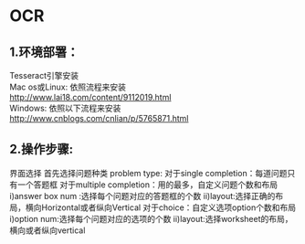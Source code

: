 # OCR

## 1.环境部署：   
Tesseract引擎安装  
Mac os或Linux: 依照流程来安装  
http://www.lai18.com/content/9112019.html  
Windows:       依照以下流程来安装  
http://www.cnblogs.com/cnlian/p/5765871.html


## 2.操作步骤:
界面选择
首先选择问题种类 problem type:
对于single completion：每道问题只有一个答题框
对于multiple completion：用的最多，自定义问题个数和布局
   i)answer box num :选择每个问题对应的答题框的个数
   ii)layout:选择正确的布局，横向Horizontal或者纵向Vertical
对于choice：自定义选项option个数和布局
   i)option num:选择每个问题对应的选项的个数
   ii)layout:选择worksheet的布局，横向或者纵向vertical
